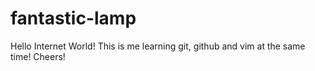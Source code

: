 # fantastic-lamp

Hello Internet World!
This is me learning git, github and vim at the same time!
Cheers!


